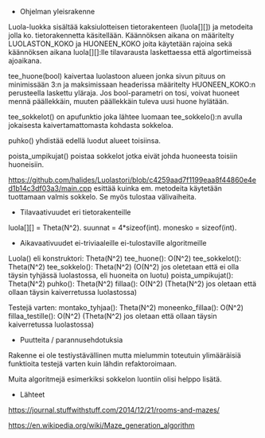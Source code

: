 * Ohjelman yleisrakenne

Luola-luokka sisältää kaksiulotteisen tietorakenteen (luola[][]) ja metodeita jolla ko. tietorakennetta käsitellään. Käännöksen aikana on määritelty LUOLASTON_KOKO ja HUONEEN_KOKO joita käytetään rajoina sekä käännöksen aikana luola[][]:lle tilavarausta laskettaessa että algortimeissä ajoaikana.

tee_huone(bool) kaivertaa luolastoon alueen jonka sivun pituus on minimissään 3:n ja maksimissaan headerissa määritelty HUONEEN_KOKO:n perusteella laskettu yläraja. Jos bool-parametri on tosi, voivat huoneet mennä päällekkäin, muuten päällekkäin tuleva uusi huone hylätään.

tee_sokkelot() on apufunktio joka lähtee luomaan tee_sokkelo():n avulla jokaisesta kaivertamattomasta kohdasta sokkeloa.

puhko() yhdistää edellä luodut alueet toisiinsa.

poista_umpikujat() poistaa sokkelot jotka eivät johda huoneesta toisiin huoneisiin.

https://github.com/halides/Luolastori/blob/c4259aad7f1199eaa8f44860e4ed1b14c3df03a3/main.cpp esittää kuinka em. metodeita käytetään tuottamaan valmis sokkelo. Se myös tulostaa välivaiheita.

* Tilavaativuudet eri tietorakenteille

luola[][] = Theta(N^2).
suunnat = 4*sizeof(int).
monesko = sizeof(int).

* Aikavaativuudet ei-triviaaleille ei-tulostaville algoritmeille

Luola() eli konstruktori: Theta(N^2)
tee_huone(): O(N^2)
tee_sokkelot(): Theta(N^2)
tee_sokkelo(): Theta(N^2) (O(N^2) jos oletetaan että ei olla täysin tyhjässä luolastossa, eli huoneita on luotu)
poista_umpikujat(): Theta(N^2)
puhko(): Theta(N^2)
fillaa(): O(N^2) (Theta(N^2) jos oletaan että ollaan täysin kaiverretussa luolastossa)

Testejä varten:
montako_tyhjaa(): Theta(N^2)
moneenko_fillaa(): O(N^2)
fillaa_testille(): O(N^2) (Theta(N^2) jos oletaan että ollaan täysin kaiverretussa luolastossa)

* Puutteita / parannusehdotuksia

Rakenne ei ole testiystävällinen mutta mielummin toteutuin ylimääräisiä funktioita testejä varten kuin lähdin refaktoroimaan.

Muita algoritmejä esimerkiksi sokkelon luontiin olisi helppo lisätä. 

* Lähteet

https://journal.stuffwithstuff.com/2014/12/21/rooms-and-mazes/

https://en.wikipedia.org/wiki/Maze_generation_algorithm
